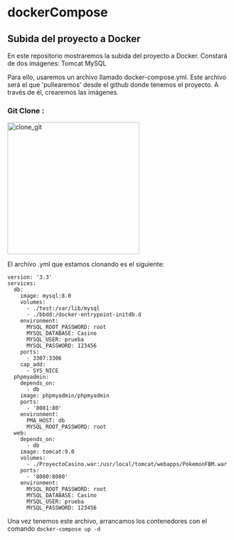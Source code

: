 # dockerCompose
## Subida del proyecto a Docker

En este repositorio mostraremos la subida del proyecto a Docker. Constará de dos imágenes:
Tomcat
MySQL

Para ello, usaremos un archivo llamado docker-compose.yml. Este archivo será el que 'pullearemos' desde el github donde tenemos el proyecto. A través de él, crearemos las imágenes.

### Git Clone :

<img width="296" alt="clone_git" src="https://user-images.githubusercontent.com/91744554/172452841-5961a98c-f9d9-454c-8a64-c118c30b34c8.png">

El archivo .yml que estamos clonando es el siguiente: 
```
version: '3.3'
services:
  db:
    image: mysql:8.0
    volumes:
      - ./test:/var/lib/mysql
      - ./bbdd:/docker-entrypoint-initdb.d
    environment:
      MYSQL_ROOT_PASSWORD: root
      MYSQL_DATABASE: Casino
      MYSQL_USER: prueba
      MYSQL_PASSWORD: 123456
    ports:
      - 3307:3306
    cap_add:
      - SYS_NICE
  phpmyadmin:
    depends_on:
      - db
    image: phpmyadmin/phpmyadmin
    ports:
      - '8081:80'
    environment:
      PMA_HOST: db
      MYSQL_ROOT_PASSWORD: root
  web:
    depends_on:
      - db
    image: tomcat:9.0
    volumes:
      - ./ProyectoCasino.war:/usr/local/tomcat/webapps/PokemonFBM.war
    ports:
      - '8080:8080'
    environment:
      MYSQL_ROOT_PASSWORD: root
      MYSQL_DATABASE: Casino
      MYSQL_USER: prueba
      MYSQL_PASSWORD: 123456
 ```
Una vez tenemos este archivo, arrancamos los contenedores con el comando ``docker-compose up -d``


